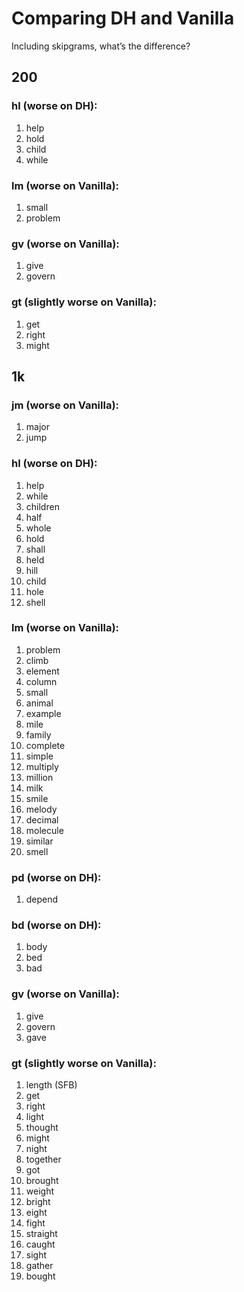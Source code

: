 # Comparing DH and Vanilla

Including skipgrams, what’s the difference?

## 200

### hl (worse on DH):
1. help
1. hold
1. child
1. while

### lm (worse on Vanilla):
1. small
1. problem

### gv (worse on Vanilla):
1. give
1. govern

### gt (slightly worse on Vanilla):
1. get
1. right
1. might

## 1k

### jm (worse on Vanilla):
1. major
1. jump

### hl (worse on DH):
1. help
1. while
1. children
1. half
1. whole
1. hold
1. shall
1. held
1. hill
1. child
1. hole
1. shell

### lm (worse on Vanilla):
1. problem
1. climb
1. element
1. column
1. small
1. animal
1. example
1. mile
1. family
1. complete
1. simple
1. multiply
1. million
1. milk
1. smile
1. melody
1. decimal
1. molecule
1. similar
1. smell

### pd (worse on DH):
1. depend

### bd (worse on DH):
1. body
1. bed
1. bad

### gv (worse on Vanilla):
1. give
1. govern
1. gave

### gt (slightly worse on Vanilla):
1. length (SFB)
1. get
1. right
1. light
1. thought
1. might
1. night
1. together
1. got
1. brought
1. weight
1. bright
1. eight
1. fight
1. straight
1. caught
1. sight
1. gather
1. bought

